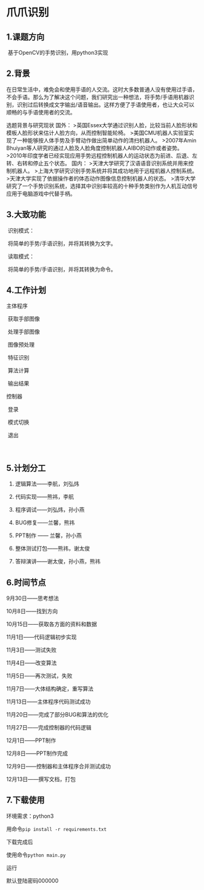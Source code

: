 # 爪爪识别



## 1.课题方向

​		基于OpenCV的手势识别，用python3实现



## 2.背景

​		在日常生活中，难免会和使用手语的人交流。这时大多数普通人没有使用过手语，不会手语。那么为了解决这个问题，我们研究出一种想法，将手势/手语用机器识别，识别过后转换成文字输出/语音输出。这样方便了手语使用者，也让大众可以顺畅的与手语使用者的交流。

选题背景与研究现状
国外：
\>英国Essex大学通过识别人脸，比较当前人脸形状和模板人脸形状来估计人脸方向，从而控制智能轮椅。
\>美国CMU机器人实验室实现了一种能够按人体手势及手臂动作做出简单动作的清扫机器人。
\>2007年Amin Bhuiyan等人研究的通过人脸及人脸角度控制机器人AIBO的动作或者姿势。
\>2010年印度学者已经实现应用手势远程控制机器人的运动状态为前进、后退、左转、右转和停止五个状态。
国内：
\>天津大学研究了汉语语音识别系统并用来控制机器人。
\>上海大学研究识别手势系统并将其成功地用于远程机器人控制系统。
\>天津大学实现了依据操作者的体态动作图像信息控制机器人的状态。
\>清华大学研究了一个手势识别系统，选择其中识别率较高的十种手势类别作为人机互动信号应用于电脑游戏中代替手柄。



## 3.大致功能

​		识别模式：

​			将简单的手势/手语识别，并将其转换为文字。

​		读取模式：

​			将简单的手势/手语识别，并将其转换为命令。



## 4.工作计划

主体程序		

​		获取手部图像

​		处理手部图像

​			图像预处理

​			特征识别

​		算法计算

​		输出结果

控制器

​		登录

​		模式切换

​		退出

​		

## 5.计划分工

1.  逻辑算法——李航，刘弘炜

2.  代码实现——熊祎，李航

3.  程序调试——刘弘炜，孙小燕

4.  BUG修复——兰馨，熊祎

5.  PPT制作 —— 兰馨，孙小燕


6.  整体测试打包——熊祎，谢太俊
7.  答辩演讲——谢太俊，孙小燕，熊祎

## 6.时间节点

9月30日——思考想法

10月8日——找到方向

10月15日——获取各方面的资料和数据

11月1日——代码逻辑初步实现

11月3日——测试失败

11月4日——改变算法

11月5日——再次测试，失败

11月7日——大体结构确定，重写算法

11月13日——主体程序代码测试成功

11月20日——完成了部分BUG和算法的优化

11月27日——完成控制器的代码逻辑

12月1日——PPT制作

12月8日——PPT制作完成

12月9日——控制器和主体程序合并测试成功

12月13日——撰写文档，打包



## 7.下载使用

环境需求：python3

用命令`pip install -r requirements.txt`

下载完成后

使用命令`python main.py`

运行

默认登陆密码000000
